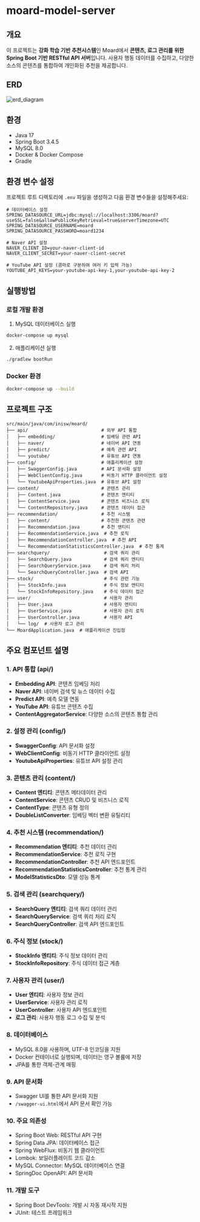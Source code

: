 # moard-model-server

## 개요
이 프로젝트는 **강화 학습 기반 추천시스템**인 Moard에서 **콘텐츠, 로그 관리를 위한 Spring Boot 기반 RESTful API 서버**입니다. 
사용자 행동 데이터를 수집하고, 다양한 소스의 콘텐츠를 통합하여 개인화된 추천을 제공합니다.

## ERD
![erd_diagram](https://github.com/user-attachments/assets/e0100097-6644-4a34-96f3-28a550426205)

## 환경
- Java 17
- Spring Boot 3.4.5
- MySQL 8.0
- Docker & Docker Compose
- Gradle

## 환경 변수 설정
프로젝트 루트 디렉토리에 `.env` 파일을 생성하고 다음 환경 변수들을 설정해주세요:

```env
# 데이터베이스 설정
SPRING_DATASOURCE_URL=jdbc:mysql://localhost:3306/moard?useSSL=false&allowPublicKeyRetrieval=true&serverTimezone=UTC
SPRING_DATASOURCE_USERNAME=moard
SPRING_DATASOURCE_PASSWORD=moard1234

# Naver API 설정
NAVER_CLIENT_ID=your-naver-client-id
NAVER_CLIENT_SECRET=your-naver-client-secret

# YouTube API 설정 (콤마로 구분하여 여러 키 입력 가능)
YOUTUBE_API_KEYS=your-youtube-api-key-1,your-youtube-api-key-2
```

## 실행방법

### 로컬 개발 환경
1. MySQL 데이터베이스 실행
```bash
docker-compose up mysql
```

2. 애플리케이션 실행
```bash
./gradlew bootRun
```

### Docker 환경
```bash
docker-compose up --build
```

## 프로젝트 구조
```
src/main/java/com/inisw/moard/
├── api/                           # 외부 API 통합
│   ├── embedding/                 # 임베딩 관련 API
│   ├── naver/                     # 네이버 API 연동
│   ├── predict/                   # 예측 관련 API
│   └── youtube/                   # 유튜브 API 연동
├── config/                        # 애플리케이션 설정
│   ├── SwaggerConfig.java         # API 문서화 설정
│   ├── WebClientConfig.java       # 비동기 HTTP 클라이언트 설정
│   └── YoutubeApiProperties.java  # 유튜브 API 설정
├── content/                       # 콘텐츠 관리
│   ├── Content.java               # 콘텐츠 엔티티
│   ├── ContentService.java        # 콘텐츠 비즈니스 로직
│   └── ContentRepository.java     # 콘텐츠 데이터 접근
├── recommendation/                # 추천 시스템
│   ├── content/                   # 추천한 콘텐츠 관련
│   ├── Recommendation.java        # 추천 엔티티
│   ├── RecommendationService.java  # 추천 로직
│   ├── RecommendationController.java  # 추천 API
│   └── RecommendationStatisticsController.java  # 추천 통계
├── searchquery/                    # 검색 쿼리 관리
│   ├── SearchQuery.java            # 검색 쿼리 엔티티
│   ├── SearchQueryService.java     # 검색 쿼리 처리
│   └── SearchQueryController.java  # 검색 API
├── stock/                          # 주식 관련 기능
│   ├── StockInfo.java              # 주식 정보 엔티티
│   └── StockInfoRepository.java    # 주식 데이터 접근
├── user/                           # 사용자 관리
│   ├── User.java                   # 사용자 엔티티
│   ├── UserService.java            # 사용자 관리 로직
│   ├── UserController.java         # 사용자 API
│   └── log/  # 사용자 로그 관리
└── MoardApplication.java  # 애플리케이션 진입점
```

## 주요 컴포넌트 설명

### 1. API 통합 (api/)
- **Embedding API**: 콘텐츠 임베딩 처리
- **Naver API**: 네이버 검색 및 뉴스 데이터 수집
- **Predict API**: 예측 모델 연동
- **YouTube API**: 유튜브 콘텐츠 수집
- **ContentAggregatorService**: 다양한 소스의 콘텐츠 통합 관리

### 2. 설정 관리 (config/)
- **SwaggerConfig**: API 문서화 설정
- **WebClientConfig**: 비동기 HTTP 클라이언트 설정
- **YoutubeApiProperties**: 유튜브 API 설정 관리

### 3. 콘텐츠 관리 (content/)
- **Content 엔티티**: 콘텐츠 메타데이터 관리
- **ContentService**: 콘텐츠 CRUD 및 비즈니스 로직
- **ContentType**: 콘텐츠 유형 정의
- **DoubleListConverter**: 임베딩 벡터 변환 유틸리티

### 4. 추천 시스템 (recommendation/)
- **Recommendation 엔티티**: 추천 데이터 관리
- **RecommendationService**: 추천 로직 구현
- **RecommendationController**: 추천 API 엔드포인트
- **RecommendationStatisticsController**: 추천 통계 관리
- **ModelStatisticsDto**: 모델 성능 통계

### 5. 검색 관리 (searchquery/)
- **SearchQuery 엔티티**: 검색 쿼리 데이터 관리
- **SearchQueryService**: 검색 쿼리 처리 로직
- **SearchQueryController**: 검색 API 엔드포인트

### 6. 주식 정보 (stock/)
- **StockInfo 엔티티**: 주식 정보 데이터 관리
- **StockInfoRepository**: 주식 데이터 접근 계층

### 7. 사용자 관리 (user/)
- **User 엔티티**: 사용자 정보 관리
- **UserService**: 사용자 관리 로직
- **UserController**: 사용자 API 엔드포인트
- **로그 관리**: 사용자 행동 로그 수집 및 분석

### 8. 데이터베이스
- MySQL 8.0을 사용하며, UTF-8 인코딩을 지원
- Docker 컨테이너로 실행되며, 데이터는 영구 볼륨에 저장
- JPA를 통한 객체-관계 매핑

### 9. API 문서화
- Swagger UI를 통한 API 문서화 지원
- `/swagger-ui.html`에서 API 문서 확인 가능

### 10. 주요 의존성
- Spring Boot Web: RESTful API 구현
- Spring Data JPA: 데이터베이스 접근
- Spring WebFlux: 비동기 웹 클라이언트
- Lombok: 보일러플레이트 코드 감소
- MySQL Connector: MySQL 데이터베이스 연결
- SpringDoc OpenAPI: API 문서화

### 11. 개발 도구
- Spring Boot DevTools: 개발 시 자동 재시작 지원
- JUnit: 테스트 프레임워크
